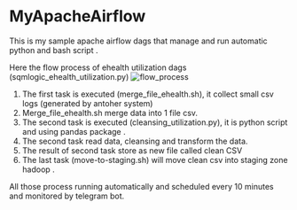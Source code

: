 # MyApacheAirflow

This is my sample apache airflow dags that manage and run automatic python and bash script . 

Here the flow process of ehealth utilization dags (sqmlogic_ehealth_utilization.py)
![flow_process](https://user-images.githubusercontent.com/25681997/97281397-0be6a200-1870-11eb-862c-88ea29d12c5b.jpg)

1. The first task is executed (merge_file_ehealth.sh), it collect small csv logs (generated by antoher system)
2. Merge_file_ehealth.sh merge data into 1 file csv. 
3. The second task is executed (cleansing_utilization.py), it is python script and using pandas package .
4. The second task read data, cleansing and transform the data. 
5. The result of second task store as new file called clean CSV
6. The last task (move-to-staging.sh) will move clean csv into staging zone hadoop .

All those process running automatically and scheduled every 10 minutes and monitored by telegram bot.
